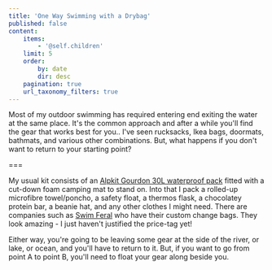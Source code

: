 ```yaml
---
title: 'One Way Swimming with a Drybag'
published: false
content:
    items:
        - '@self.children'
    limit: 5
    order:
        by: date
        dir: desc
    pagination: true
    url_taxonomy_filters: true
---
```


Most of my outdoor swimming has required entering end exiting the water at the same place. It's the common approach and after a while you'll find the gear that works best for you.. I've seen rucksacks, Ikea bags, doormats, bathmats, and various other combinations. But, what happens if you don't want to return to your starting point?

===

My usual kit consists of an [Alpkit Gourdon 30L waterproof pack](https://alpkit.com/products/gourdon-30-waterproof-rucksack#) fitted with a cut-down foam camping mat to stand on. Into that I pack a rolled-up microfibre towel/poncho, a safety float, a thermos flask, a chocolatey protein bar, a beanie hat, and any other clothes I might need. There are companies such as [Swim Feral](https://swimferal.co.uk/) who have their custom change bags. They look amazing - I just haven't justified the price-tag yet!

Either way, you're going to be leaving some gear at the side of the river, or lake, or ocean, and you'll have to return to it. But, if you want to go from point A to point B, you'll need to float your gear along beside you.



